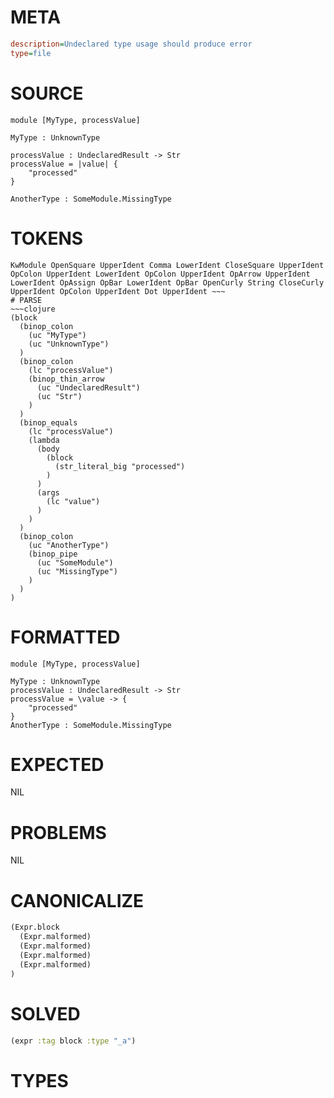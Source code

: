 # META
~~~ini
description=Undeclared type usage should produce error
type=file
~~~
# SOURCE
~~~roc
module [MyType, processValue]

MyType : UnknownType

processValue : UndeclaredResult -> Str
processValue = |value| {
    "processed"
}

AnotherType : SomeModule.MissingType
~~~
# TOKENS
~~~text
KwModule OpenSquare UpperIdent Comma LowerIdent CloseSquare UpperIdent OpColon UpperIdent LowerIdent OpColon UpperIdent OpArrow UpperIdent LowerIdent OpAssign OpBar LowerIdent OpBar OpenCurly String CloseCurly UpperIdent OpColon UpperIdent Dot UpperIdent ~~~
# PARSE
~~~clojure
(block
  (binop_colon
    (uc "MyType")
    (uc "UnknownType")
  )
  (binop_colon
    (lc "processValue")
    (binop_thin_arrow
      (uc "UndeclaredResult")
      (uc "Str")
    )
  )
  (binop_equals
    (lc "processValue")
    (lambda
      (body
        (block
          (str_literal_big "processed")
        )
      )
      (args
        (lc "value")
      )
    )
  )
  (binop_colon
    (uc "AnotherType")
    (binop_pipe
      (uc "SomeModule")
      (uc "MissingType")
    )
  )
)
~~~
# FORMATTED
~~~roc
module [MyType, processValue]

MyType : UnknownType
processValue : UndeclaredResult -> Str
processValue = \value -> {
	"processed"
}
AnotherType : SomeModule.MissingType
~~~
# EXPECTED
NIL
# PROBLEMS
NIL
# CANONICALIZE
~~~clojure
(Expr.block
  (Expr.malformed)
  (Expr.malformed)
  (Expr.malformed)
  (Expr.malformed)
)
~~~
# SOLVED
~~~clojure
(expr :tag block :type "_a")
~~~
# TYPES
~~~roc
~~~
